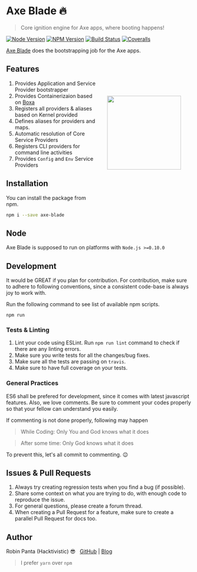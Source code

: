 # Axe Blade 🔥
> Core ignition engine for Axe apps, where booting happens!

[![Node Version][node-image]][npm-url]
[![NPM Version][npm-image]][npm-url]
[![Build Status][travis-image]][travis-url]
[![Coveralls][coveralls-image]][coveralls-url]

[Axe Blade](https://jsaxe.com/blade) does the bootstrapping job for the Axe apps.

<img src="https://i.imgur.com/ZGfRrDz.png" width="200px" align="right" hspace="30px" vspace="100px">

## Features

1. Provides Application and Service Provider bootstrapper
2. Provides Containerizaion based on [Boxa](https://jsaxe.com/boxa)
3. Registers all providers & aliases based on Kernel provided
4. Defines aliases for providers and maps.
5. Automatic resolution of Core Service Providers
6. Registers CLI providers for command line activities
7. Provides `Config` and `Env` Service Providers

## Installation
You can install the package from npm.
```bash
npm i --save axe-blade
```
## Node

Axe Blade is supposed to run on platforms with `Node.js >=0.10.0`

## Development

It would be GREAT if you plan for contribution. For contribution, make sure to adhere to following conventions, since a consistent code-base is always joy to work with.

Run the following command to see list of available npm scripts.

```
npm run
```
### Tests & Linting

1. Lint your code using ESLint. Run `npm run lint` command to check if there are any linting errors.
2. Make sure you write tests for all the changes/bug fixes.
3. Make sure all the tests are passing on `travis`.
4. Make sure to have full coverage on your tests.

### General Practices

ES6 shall be prefered for development, since it comes with latest javascript features. Also, we love comments. Be sure to comment your codes properly so that your fellow can understand you easily.

If commenting is not done properly, following may happen
>While Coding: Only You and God knows what it does

>After some time: Only God knows what it does

To prevent this, let's all commit to commenting. 😉
## Issues & Pull Requests

1. Always try creating regression tests when you find a bug (if possible).
2. Share some context on what you are trying to do, with enough code to reproduce the issue.
3. For general questions, please create a forum thread.
4. When creating a Pull Request for a feature, make sure to create a parallel Pull Request for docs too.

## Author

Robin Panta (Hacktivistic) 😎  &nbsp; [GitHub](https://github.com/hacktivistic) | [Blog](https://robinpanta.com)
> I prefer `yarn` over `npm`


[node-image]: https://img.shields.io/node/v/axe-blade.svg?style=flat-square
[npm-image]: https://img.shields.io/npm/v/axe-blade.svg?style=flat-square
[npm-url]: https://npmjs.org/package/axe-blade
[travis-image]: https://travis-ci.org/jsaxe/axe-blade.svg?branch=master
[travis-url]: https://travis-ci.org/jsaxe/axe-blade
[coveralls-image]: https://coveralls.io/repos/github/jsaxe/axe-blade/badge.svg?branch=master
[coveralls-url]: https://coveralls.io/github/jsaxe/axe-blade?branch=master
